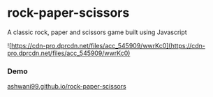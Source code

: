 # rock-paper-scissors
A classic rock, paper and scissors game built using Javascript

![https://cdn-pro.dprcdn.net/files/acc_545909/wwrKc0](https://cdn-pro.dprcdn.net/files/acc_545909/wwrKc0)

### Demo
[ashwani99.github.io/rock-paper-scissors](https://ashwani99.github.io/rock-paper-scissors/)

